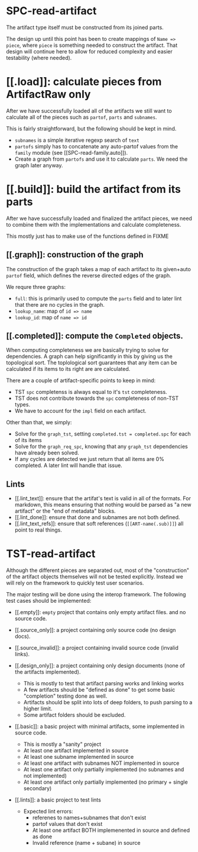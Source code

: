 # SPC-read-artifact
The artifact type itself must be constructed from its joined parts.

The design up until this point has been to create mappings of
`Name => piece`, where `piece` is something needed to construct
the artifact. That design will continue here to allow for reduced
complexity and easier testability (where needed).

# [[.load]]: calculate pieces from ArtifactRaw only
After we have successfully loaded all of the artifacts we still want
to calculate all of the pieces such as `partof`, `parts` and `subnames`.

This is fairly straightforward, but the following should be kept in
mind.
- `subnames` is a simple iterative regexp search of `text`
- `partofs` simply has to concatenate any auto-partof values from the `family`
  module (see [[SPC-read-family.auto]]).
- Create a graph from `partofs` and use it to calculate `parts`. We need the
  graph later anyway.

# [[.build]]: build the artifact from its parts
After we have successfully loaded and finalized the artifact pieces, we need
to combine them with the implementations and calculate completeness.

This mostly just has to make use of the functions defined in FIXME

## [[.graph]]: construction of the graph
The construction of the graph takes a map of each artifact to its given+auto
`partof` field, which defines the reverse directed edges of the graph.

We requre three graphs:
- `full`: this is primarily used to compute the `parts` field and to later lint
  that there are no cycles in the graph.
- `lookup_name`: map of `id => name`
- `lookup_id`: map of `name => id`

## [[.completed]]: compute the `Completed` objects.
When computing completeness we are basically trying to solve for dependencies.
A graph can help significantly in this by giving us the topological sort.
The toplological sort guarantees that any item can be calculated if its
items to its right are are calculated.

There are a couple of artifact-specific points to keep in mind:
- TST `spc` completenss is always equal to it's `tst` completeness.
- TST does not contribute towards the `spc` completeness of non-TST types.
- We have to account for the `impl` field on each artifact.

Other than that, we simply:
- Solve for the `graph_tst`, setting `completed.tst = completed.spc` for each
  of its items
- Solve for the `graph_req_spc`, knowing that any `graph_tst` dependencies
  have already been solved.
- If any cycles are detected we just return that all items are 0% completed.
  A later lint will handle that issue.

## Lints
- [[.lint_text]]: ensure that the artifat's text is valid in all of the
  formats. For markdown, this means ensuring that nothing would be parsed
  as "a new artifact" or the "end of metadata" blocks.
- [[.lint_done]]: ensure that done and subnames are not both defined.
- [[.lint_text_refs]]: ensure that soft references (`[[ART-name(.sub)]]`)
  all point to real things.


# TST-read-artifact
Although the different pieces are separated out, most of the "construction" of
the artifact objects themselves will not be tested explicitly. Instead
we will rely on the framework to quickly test user scenarios.

The major testing will be done using the interop framework. The following
test cases should be implemented:
- [[.empty]]: `empty` project that contains only empty artifact files.
  and no source code.
- [[.source_only]]: a project containing only source code (no design docs).
- [[.source_invalid]]: a project containing invalid source code (invalid links).
- [[.design_only]]: a project containing only design documents (none of the
  artifacts implemented).
  - This is mostly to test that artifact parsing works and linking works
  - A few artifacts should be "defined as done" to get some basic "completion"
    testing done as well.
  - Artifacts should be split into lots of deep folders, to push parsing to
    a higher limit.
  - Some artifact folders should be excluded.
- [[.basic]]: a basic project with minimal artifacts, some implemented in
  source code.
  - This is mostly a "sanity" project
  - At least one artifact implemented in source
  - At least one subname implemented in source
  - At least one artifact with subnames NOT implemented in source
  - At least one artifact only partially implemented (no subnames and not implemented)
  - At least one artifact only partially implemented (no primary + single secondary)

- [[.lints]]: a basic project to test lints
  - Expected lint errors:
    - referenes to names+subnames that don't exist
    - partof values that don't exist
    - At least one artifact BOTH implemenented in source and defined as done
    - Invalid reference (name + subane) in source